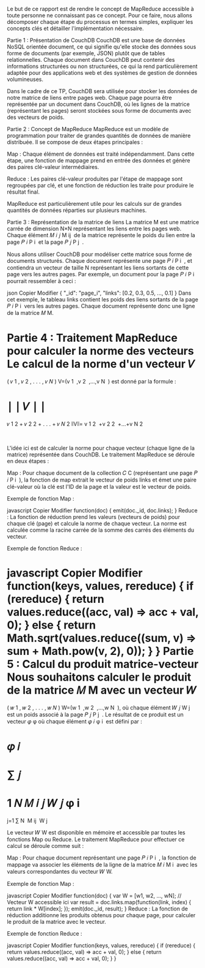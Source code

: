 Le but de ce rapport est de rendre le concept de MapReduce accessible à toute personne ne connaissant pas ce concept. Pour ce faire, nous allons décomposer chaque étape du processus en termes simples, expliquer les concepts clés et détailler l'implémentation nécessaire.

Partie 1 : Présentation de CouchDB
CouchDB est une base de données NoSQL orientée document, ce qui signifie qu'elle stocke des données sous forme de documents (par exemple, JSON) plutôt que de tables relationnelles. Chaque document dans CouchDB peut contenir des informations structurées ou non structurées, ce qui la rend particulièrement adaptée pour des applications web et des systèmes de gestion de données volumineuses.

Dans le cadre de ce TP, CouchDB sera utilisée pour stocker les données de notre matrice de liens entre pages web. Chaque page pourra être représentée par un document dans CouchDB, où les lignes de la matrice (représentant les pages) seront stockées sous forme de documents avec des vecteurs de poids.

Partie 2 : Concept de MapReduce
MapReduce est un modèle de programmation pour traiter de grandes quantités de données de manière distribuée. Il se compose de deux étapes principales :

Map : Chaque élément de données est traité indépendamment. Dans cette étape, une fonction de mappage prend en entrée des données et génère des paires clé-valeur intermédiaires.

Reduce : Les paires clé-valeur produites par l'étape de mappage sont regroupées par clé, et une fonction de réduction les traite pour produire le résultat final.

MapReduce est particulièrement utile pour les calculs sur de grandes quantités de données réparties sur plusieurs machines.

Partie 3 : Représentation de la matrice de liens
La matrice M est une matrice carrée de dimension N×N représentant les liens entre les pages web. Chaque élément 
𝑀
𝑖
𝑗
M 
ij
​
  de la matrice représente le poids du lien entre la page 
𝑃
𝑖
P 
i
​
  et la page 
𝑃
𝑗
P 
j
​
 .

Nous allons utiliser CouchDB pour modéliser cette matrice sous forme de documents structurés. Chaque document représente une page 
𝑃
𝑖
P 
i
​
 , et contiendra un vecteur de taille N représentant les liens sortants de cette page vers les autres pages. Par exemple, un document pour la page 
𝑃
𝑖
P 
i
​
  pourrait ressembler à ceci :

json
Copier
Modifier
{
  "_id": "page_i",
  "links": [0.2, 0.3, 0.5, ..., 0.1]
}
Dans cet exemple, le tableau links contient les poids des liens sortants de la page 
𝑃
𝑖
P 
i
​
  vers les autres pages. Chaque document représente donc une ligne de la matrice 
𝑀
M.

Partie 4 : Traitement MapReduce pour calculer la norme des vecteurs
Le calcul de la norme d'un vecteur 
𝑉
=
(
𝑣
1
,
𝑣
2
,
.
.
.
,
𝑣
𝑁
)
V=(v 
1
​
 ,v 
2
​
 ,...,v 
N
​
 ) est donné par la formule :

∣
∣
𝑉
∣
∣
=
𝑣
1
2
+
𝑣
2
2
+
.
.
.
+
𝑣
𝑁
2
∣∣V∣∣= 
v 
1
2
​
 +v 
2
2
​
 +...+v 
N
2
​
 
​
 
L'idée ici est de calculer la norme pour chaque vecteur (chaque ligne de la matrice) représentée dans CouchDB. Le traitement MapReduce se déroule en deux étapes :

Map : Pour chaque document de la collection 
𝐶
C (représentant une page 
𝑃
𝑖
P 
i
​
 ), la fonction de map extrait le vecteur de poids links et émet une paire clé-valeur où la clé est l'ID de la page et la valeur est le vecteur de poids.

Exemple de fonction Map :

javascript
Copier
Modifier
function(doc) {
  emit(doc._id, doc.links);
}
Reduce : La fonction de réduction prend les valeurs (vecteurs de poids) pour chaque clé (page) et calcule la norme de chaque vecteur. La norme est calculée comme la racine carrée de la somme des carrés des éléments du vecteur.

Exemple de fonction Reduce :

javascript
Copier
Modifier
function(keys, values, rereduce) {
  if (rereduce) {
    return values.reduce((acc, val) => acc + val, 0);
  } else {
    return Math.sqrt(values.reduce((sum, v) => sum + Math.pow(v, 2), 0));
  }
}
Partie 5 : Calcul du produit matrice-vecteur
Nous souhaitons calculer le produit de la matrice 
𝑀
M avec un vecteur 
𝑊
=
(
𝑤
1
,
𝑤
2
,
.
.
.
,
𝑤
𝑁
)
W=(w 
1
​
 ,w 
2
​
 ,...,w 
N
​
 ), où chaque élément 
𝑊
𝑗
W 
j
​
  est un poids associé à la page 
𝑃
𝑗
P 
j
​
 . Le résultat de ce produit est un vecteur 
𝜑
φ où chaque élément 
𝜑
𝑖
φ 
i
​
  est défini par :

𝜑
𝑖
=
∑
𝑗
=
1
𝑁
𝑀
𝑖
𝑗
𝑊
𝑗
φ 
i
​
 = 
j=1
∑
N
​
 M 
ij
​
 W 
j
​
 
Le vecteur 
𝑊
W est disponible en mémoire et accessible par toutes les fonctions Map ou Reduce. Le traitement MapReduce pour effectuer ce calcul se déroule comme suit :

Map : Pour chaque document représentant une page 
𝑃
𝑖
P 
i
​
 , la fonction de mappage va associer les éléments de la ligne de la matrice 
𝑀
𝑖
M 
i
​
  avec les valeurs correspondantes du vecteur 
𝑊
W.

Exemple de fonction Map :

javascript
Copier
Modifier
function(doc) {
  var W = [w1, w2, ..., wN];  // Vecteur W accessible ici
  var result = doc.links.map(function(link, index) {
    return link * W[index];
  });
  emit(doc._id, result);
}
Reduce : La fonction de réduction additionne les produits obtenus pour chaque page, pour calculer le produit de la matrice avec le vecteur.

Exemple de fonction Reduce :

javascript
Copier
Modifier
function(keys, values, rereduce) {
  if (rereduce) {
    return values.reduce((acc, val) => acc + val, 0);
  } else {
    return values.reduce((acc, val) => acc + val, 0);
  }
}
